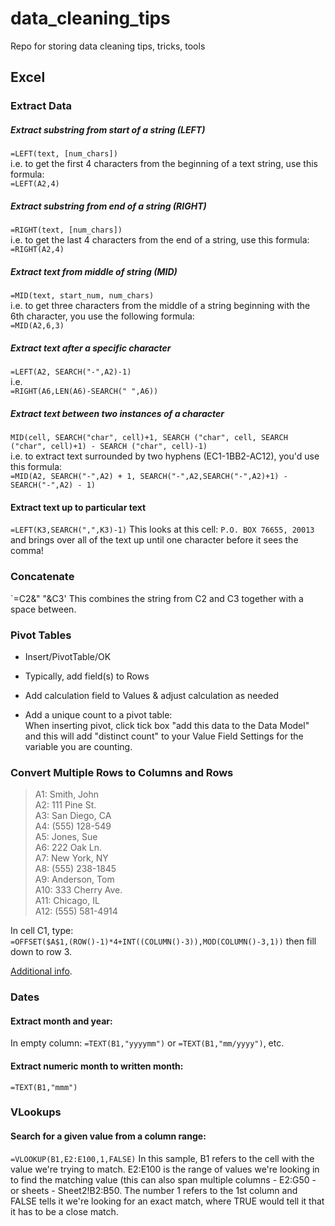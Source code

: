 # data_cleaning_tips
Repo for storing data cleaning tips, tricks, tools


## Excel

### Extract Data

##### Extract substring from start of a string (LEFT)
`=LEFT(text, [num_chars])`  
i.e. to get the first 4 characters from the beginning of a text string, use this formula:  
`=LEFT(A2,4)`  

##### Extract substring from end of a string (RIGHT)
`=RIGHT(text, [num_chars])`  
i.e. to get the last 4 characters from the end of a string, use this formula:  
`=RIGHT(A2,4)`  

##### Extract text from middle of string (MID)
`=MID(text, start_num, num_chars)`  
i.e. to get three characters from the middle of a string beginning with the 6th character, you use the following formula:  
`=MID(A2,6,3)`  

##### Extract text after a specific character
`=LEFT(A2, SEARCH("-",A2)-1)`  
i.e.   
`=RIGHT(A6,LEN(A6)-SEARCH(" ",A6))`  

##### Extract text between two instances of a character
`MID(cell, SEARCH("char", cell)+1, SEARCH ("char", cell, SEARCH ("char", cell)+1) - SEARCH ("char", cell)-1)`  
i.e. to extract text surrounded by two hyphens (EC1-1BB2-AC12), you'd use this formula:  
`=MID(A2, SEARCH("-",A2) + 1, SEARCH("-",A2,SEARCH("-",A2)+1) - SEARCH("-",A2) - 1)`

#### Extract text up to particular text
`=LEFT(K3,SEARCH(",",K3)-1)`
This looks at this cell: `P.O. BOX 76655, 20013` and brings over all of the text up until one character before it sees the comma!


### Concatenate
`=C2&" "&C3' 
This combines the string from C2 and C3 together with a space between.

### Pivot Tables
* Insert/PivotTable/OK
* Typically, add field(s) to Rows
* Add calculation field to Values & adjust calculation as needed

* Add a unique count to a pivot table:  
When inserting pivot, click tick box "add this data to the Data Model" and this will add "distinct count" to your Value Field Settings for the variable you are counting.


### Convert Multiple Rows to Columns and Rows
> A1: Smith, John  
> A2: 111 Pine St.  
> A3: San Diego, CA  
> A4: (555) 128-549  
> A5: Jones, Sue  
> A6: 222 Oak Ln.  
> A7: New York, NY  
> A8: (555) 238-1845  
> A9: Anderson, Tom  
> A10: 333 Cherry Ave.  
> A11: Chicago, IL  
> A12: (555) 581-4914  

In cell C1, type:  
`=OFFSET($A$1,(ROW()-1)*4+INT((COLUMN()-3)),MOD(COLUMN()-3,1))` 
then fill down to row 3.  

[Additional info](https://support.office.com/en-us/article/how-to-convert-multiple-rows-and-columns-to-columns-and-rows-in-excel-09c017ec-a151-41b0-9caf-60b01f9a4deb).


### Dates
#### Extract month and year:
In empty column:
`=TEXT(B1,"yyyymm")` or
`=TEXT(B1,"mm/yyyy")`, etc.
#### Extract numeric month to written month:
`=TEXT(B1,"mmm")`


### VLookups
#### Search for a given value from a column range: 
`=VLOOKUP(B1,E2:E100,1,FALSE)`
In this sample, B1 refers to the cell with the value we're trying to match. E2:E100 is the range of values we're looking in to find the matching value (this can also span multiple columns - E2:G50 - or sheets - Sheet2!B2:B50. The number 1 refers to the 1st column and FALSE tells it we're looking for an exact match, where TRUE would tell it that it has to be a close match. 




